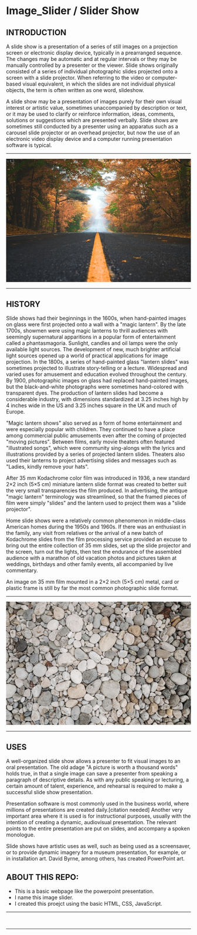 # Image_Slider / Slider Show

## INTRODUCTION

A slide show is a presentation of a series of still images on a projection screen or electronic display device, typically in a prearranged sequence. The changes may be automatic and at regular intervals or they may be manually controlled by a presenter or the viewer. Slide shows originally consisted of a series of individual photographic slides projected onto a screen with a slide projector. When referring to the video or computer-based visual equivalent, in which the slides are not individual physical objects, the term is often written as one word, slideshow.

A slide show may be a presentation of images purely for their own visual interest or artistic value, sometimes unaccompanied by description or text, or it may be used to clarify or reinforce information, ideas, comments, solutions or suggestions which are presented verbally. Slide shows are sometimes still conducted by a presenter using an apparatus such as a carousel slide projector or an overhead projector, but now the use of an electronic video display device and a computer running presentation software is typical.

<hr>
<img src="https://github.com/yashksingh/Image_Slider/blob/main/Wiki_Images/patrick-tomasso-5hvn-2WW6rY-unsplash.jpg">
<hr>

## HISTORY

Slide shows had their beginnings in the 1600s, when hand-painted images on glass were first projected onto a wall with a "magic lantern". By the late 1700s, showmen were using magic lanterns to thrill audiences with seemingly supernatural apparitions in a popular form of entertainment called a phantasmagoria. Sunlight, candles and oil lamps were the only available light sources. The development of new, much brighter artificial light sources opened up a world of practical applications for image projection. In the 1800s, a series of hand-painted glass "lantern slides" was sometimes projected to illustrate story-telling or a lecture. Widespread and varied uses for amusement and education evolved throughout the century. By 1900, photographic images on glass had replaced hand-painted images, but the black-and-white photographs were sometimes hand-colored with transparent dyes. The production of lantern slides had become a considerable industry, with dimensions standardized at 3.25 inches high by 4 inches wide in the US and 3.25 inches square in the UK and much of Europe.

"Magic lantern shows" also served as a form of home entertainment and were especially popular with children. They continued to have a place among commercial public amusements even after the coming of projected "moving pictures". Between films, early movie theaters often featured "illustrated songs", which were community sing-alongs with the lyrics and illustrations provided by a series of projected lantern slides. Theaters also used their lanterns to project advertising slides and messages such as "Ladies, kindly remove your hats".

After 35 mm Kodachrome color film was introduced in 1936, a new standard 2×2 inch (5×5 cm) miniature lantern slide format was created to better suit the very small transparencies the film produced. In advertising, the antique "magic lantern" terminology was streamlined, so that the framed pieces of film were simply "slides" and the lantern used to project them was a "slide projector".

Home slide shows were a relatively common phenomenon in middle-class American homes during the 1950s and 1960s. If there was an enthusiast in the family, any visit from relatives or the arrival of a new batch of Kodachrome slides from the film processing service provided an excuse to bring out the entire collection of 35 mm slides, set up the slide projector and the screen, turn out the lights, then test the endurance of the assembled audience with a marathon of old vacation photos and pictures taken at weddings, birthdays and other family events, all accompanied by live commentary.

An image on 35 mm film mounted in a 2×2 inch (5×5 cm) metal, card or plastic frame is still by far the most common photographic slide format.

<hr>
<img src="https://github.com/yashksingh/Image_Slider/blob/main/Wiki_Images/pexels-pavel-danilyuk-9064236.jpg">
<hr>

## USES

A well-organized slide show allows a presenter to fit visual images to an oral presentation. The old adage "A picture is worth a thousand words" holds true, in that a single image can save a presenter from speaking a paragraph of descriptive details. As with any public speaking or lecturing, a certain amount of talent, experience, and rehearsal is required to make a successful slide show presentation.

Presentation software is most commonly used in the business world, where millions of presentations are created daily.[citation needed] Another very important area where it is used is for instructional purposes, usually with the intention of creating a dynamic, audiovisual presentation. The relevant points to the entire presentation are put on slides, and accompany a spoken monologue.

Slide shows have artistic uses as well, such as being used as a screensaver, or to provide dynamic imagery for a museum presentation, for example, or in installation art. David Byrne, among others, has created PowerPoint art.

## ABOUT THIS REPO:

- This is a basic webpage like the powerpoint presentation.
- I name this image slider.
- I created this proejct using the basic HTML, CSS, JavaScript.

<hr>
<img src="">
<hr>

